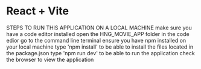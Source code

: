 # React + Vite

STEPS TO RUN THIS APPLICATION ON A LOCAL MACHINE
make sure you have a code editor installed
open the HNG_MOVIE_APP folder in the code edior
go to the command line terminal
ensure you have npm installed on your local machine
type 'npm install' to be able to install the files located in the package.json
type 'npm run dev' to be able to run the application
check the browser to view the application

